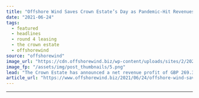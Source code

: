 ```yaml
---
title: "Offshore Wind Saves Crown Estate’s Day as Pandemic-Hit Revenues Plummet"
date: "2021-06-24"
tags: 
  - featured
  - headlines
  - round 4 leasing
  - the crown estate
  - offshorewind
source: "offshorewind"
image_url: "https://cdn.offshorewind.biz/wp-content/uploads/sites/2/2020/09/02144629/Orsted_Hornsea-One.png"
image_fp: "/assets/img/post_thumbnails/5.png"
lead: "The Crown Estate has announced a net revenue profit of GBP 269.3 million (around"
article_url: "https://www.offshorewind.biz/2021/06/24/offshore-wind-saves-crown-estates-day-as-pandemic-hit-revenues-plummet/"
---
```


---
